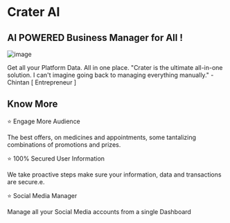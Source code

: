 # Crater AI

## AI POWERED Business Manager for All !
![image]([https://github.com/YashSejwal/HealthcareUp/assets/63971462/b86b4aee-f8cb-4505-8538-c3068436e002](https://github.com/YashSejwal/The-CRATER-AI/blob/main/src/assets/INTRO.png))

Get all your
Platform Data.
All in one place.
"Crater is the ultimate all-in-one solution.
I can't imagine going back to managing
everything manually." - Chintan [ Entrepreneur ]

## Know More

⭐️ Engage More Audience

The best offers, on medicines and appointments, some tantalizing combinations of promotions and prizes.

⭐️ 100% Secured User Information

We take proactive steps make sure your information, data and transactions are secure.e.

⭐️ Social Media Manager

Manage all your Social Media accounts from a single Dashboard
